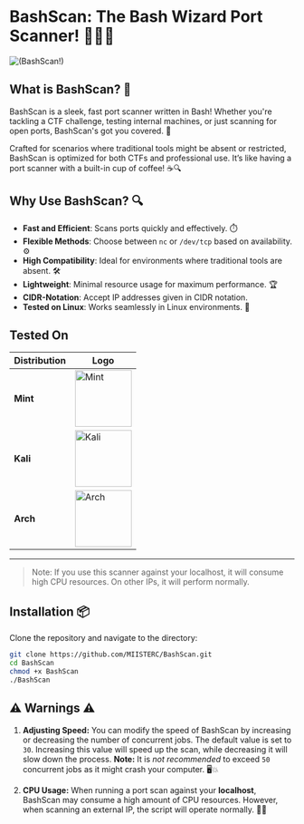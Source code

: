 # BashScan: The Bash Wizard Port Scanner! 🧙‍♂️✨
![(BashScan!)](https://github.com/user-attachments/assets/13928fea-a608-4a66-acc5-8817d47d1d5f)
## What is BashScan? 🤔

BashScan is a sleek, fast port scanner written in Bash! Whether you're tackling a CTF challenge, testing internal machines, or just scanning for open ports, BashScan's got you covered. 🚀

Crafted for scenarios where traditional tools might be absent or restricted, BashScan is optimized for both CTFs and professional use. It’s like having a port scanner with a built-in cup of coffee! ☕🔍

## Why Use BashScan? 🔍

- **Fast and Efficient**: Scans ports quickly and effectively. ⏱️
- **Flexible Methods**: Choose between `nc` or `/dev/tcp` based on availability. ⚙️
- **High Compatibility**: Ideal for environments where traditional tools are absent. 🛠️
- **Lightweight**: Minimal resource usage for maximum performance. 🏆
- **CIDR-Notation**: Accept IP addresses given in CIDR notation.
- **Tested on Linux**: Works seamlessly in Linux environments. 🐧

## Tested On

| Distribution | Logo |
|--------------|------|
| **Mint**     | <img src="https://upload.wikimedia.org/wikipedia/commons/3/3f/Linux_Mint_logo_without_wordmark.svg" alt="Mint" width="100"/> |
| **Kali**     | <img src="https://www.kali.org/images/kali-dragon-icon.svg" alt="Kali" width="100"/> |
| **Arch**     | <img src="https://i.pinimg.com/564x/37/a2/10/37a2104ab623f2c68820686b2fb593d7.jpg" alt="Arch" width="100"/> |

---

> Note: If you use this scanner against your localhost, it will consume high CPU resources. On other IPs, it will perform normally.
## Installation 📦

Clone the repository and navigate to the directory:

```bash
git clone https://github.com/MIISTERC/BashScan.git
cd BashScan
chmod +x BashScan
./BashScan
```

## ⚠️ **Warnings** ⚠️

1. **Adjusting Speed:** You can modify the speed of BashScan by increasing or decreasing the number of concurrent jobs. The default value is set to `30`. Increasing this value will speed up the scan, while decreasing it will slow down the process. **Note:** It is *not recommended* to exceed `50` concurrent jobs as it might crash your computer. 🖥️💥

2. **CPU Usage:** When running a port scan against your **localhost**, BashScan may consume a high amount of CPU resources. However, when scanning an external IP, the script will operate normally. 🚦🔄

